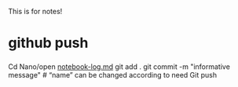 This is for notes!
# github push
###
Cd 
Nano/open [notebook-log.md](notebook-log.md)
git add .
git commit -m "informative message" # “name” can be changed according to need
Git push 